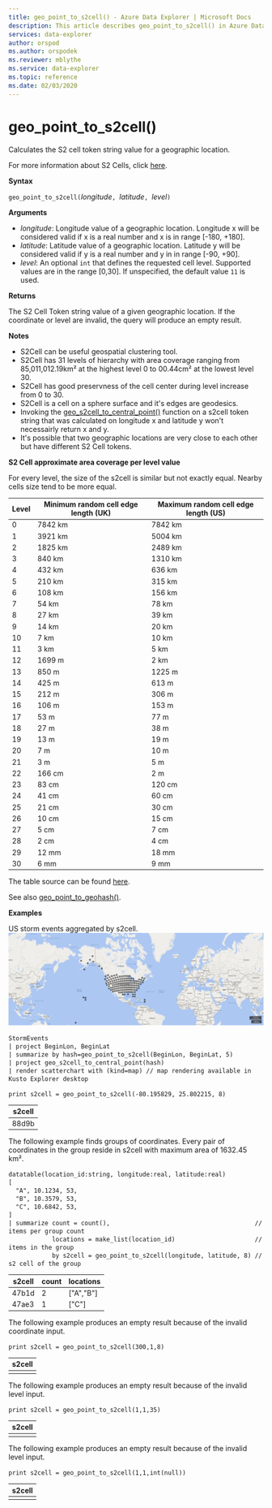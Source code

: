 ```yaml
---
title: geo_point_to_s2cell() - Azure Data Explorer | Microsoft Docs
description: This article describes geo_point_to_s2cell() in Azure Data Explorer.
services: data-explorer
author: orspod
ms.author: orspodek
ms.reviewer: mblythe
ms.service: data-explorer
ms.topic: reference
ms.date: 02/03/2020
---
```

# geo_point_to_s2cell()

Calculates the S2 cell token string value for a geographic location.

For more information about S2 Cells, click [here](http://s2geometry.io/devguide/s2cell_hierarchy).

**Syntax**

`geo_point_to_s2cell(`*longitude*`, `*latitude*`, `*level*`)`

**Arguments**

* *longitude*: Longitude value of a geographic location. Longitude x will be considered valid if x is a real number and x is in range [-180, +180]. 
* *latitude*: Latitude value of a geographic location. Latitude y will be considered valid if y is a real number and y in in range [-90, +90]. 
* *level*: An optional `int` that defines the requested cell level. Supported values are in the range [0,30]. If unspecified, the default value `11` is used.

**Returns**

The S2 Cell Token string value of a given geographic location. If the coordinate or level are invalid, the query will produce an empty result.

**Notes**

* S2Cell can be useful geospatial clustering tool.
* S2Cell has 31 levels of hierarchy with area coverage ranging from 85,011,012.19km² at the highest level 0 to 00.44cm² at the lowest level 30.
* S2Cell has good preservness of the cell center during level increase from 0 to 30.
* S2Cell is a cell on a sphere surface and it's edges are geodesics.
* Invoking the [geo_s2cell_to_central_point()](geo-s2cell-to-central-point-function.md) function on a s2cell token string that was calculated on longitude x and latitude y won't necessairly return x and y.
* It's possible that two geographic locations are very close to each other but have different S2 Cell tokens.

**S2 Cell approximate area coverage per level value**

For every level, the size of the s2cell is similar but not exactly equal. Nearby cells size tend to be more equal.

|Level|Minimum random cell edge length (UK)|Maximum random cell edge length (US)|
|--|--|--|
|0|7842 km|7842 km|
|1|3921 km|5004 km|
|2|1825 km|2489 km|
|3|840 km|1310 km|
|4|432 km|636 km|
|5|210 km|315 km|
|6|108 km|156 km|
|7|54 km|78 km|
|8|27 km|39 km|
|9|14 km|20 km|
|10|7 km|10 km|
|11|3 km|5 km|
|12|1699 m|2 km|
|13|850 m|1225 m|
|14|425 m|613 m|
|15|212 m|306 m|
|16|106 m|153 m|
|17|53 m|77 m|
|18|27 m|38 m|
|19|13 m|19 m|
|20|7 m|10 m|
|21|3 m|5 m|
|22|166 cm|2 m|
|23|83 cm|120 cm|
|24|41 cm|60 cm|
|25|21 cm|30 cm|
|26|10 cm|15 cm|
|27|5 cm|7 cm|
|28|2 cm|4 cm|
|29|12 mm|18 mm|
|30|6 mm|9 mm|

The table source can be found [here](http://s2geometry.io/resources/s2cell_statistics).

See also [geo_point_to_geohash()](geo-point-to-geohash-function.md).

**Examples**

US storm events aggregated by s2cell.
![US S2Cell](./images/queries/geo/s2cell.png)
```kusto
StormEvents
| project BeginLon, BeginLat
| summarize by hash=geo_point_to_s2cell(BeginLon, BeginLat, 5)
| project geo_s2cell_to_central_point(hash)
| render scatterchart with (kind=map) // map rendering available in Kusto Explorer desktop
```

```kusto
print s2cell = geo_point_to_s2cell(-80.195829, 25.802215, 8)
```

|s2cell|
|---|
|88d9b|

The following example finds groups of coordinates. Every pair of coordinates in the group reside in s2cell with maximum area of 1632.45 km².
```kusto
datatable(location_id:string, longitude:real, latitude:real)
[
  "A", 10.1234, 53,
  "B", 10.3579, 53,
  "C", 10.6842, 53,
]
| summarize count = count(),                                        // items per group count
            locations = make_list(location_id)                      // items in the group
            by s2cell = geo_point_to_s2cell(longitude, latitude, 8) // s2 cell of the group
```

|s2cell|count|locations|
|---|---|---|
|47b1d|2|["A","B"]|
|47ae3|1|["C"]|

The following example produces an empty result because of the invalid coordinate input.
```kusto
print s2cell = geo_point_to_s2cell(300,1,8)
```

|s2cell|
|---|
||

The following example produces an empty result because of the invalid level input.
```kusto
print s2cell = geo_point_to_s2cell(1,1,35)
```

|s2cell|
|---|
||

The following example produces an empty result because of the invalid level input.
```kusto
print s2cell = geo_point_to_s2cell(1,1,int(null))
```

|s2cell|
|---|
||